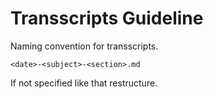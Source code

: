 # Transscripts Guideline
Naming convention for transscripts.

`<date>-<subject>-<section>.md`

If not specified like that restructure.